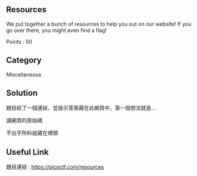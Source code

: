 ## Resources
We put together a bunch of resources to help you out on our website! If you go over there, you might even find a flag!

Points : 50

## Category
Miscellaneous

## Solution
題目給了一個連結，並提示答案藏在此網頁中，第一個想法就是...

讀網頁的原始碼

不出乎所料就藏在裡頭

## Useful Link
題目連結 : https://picoctf.com/resources
